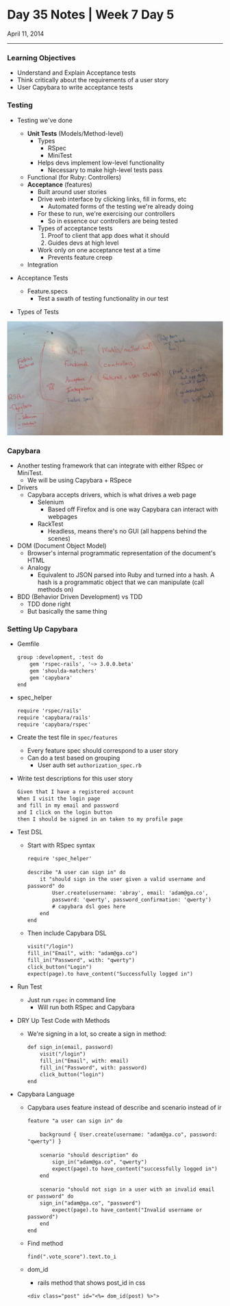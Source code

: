 # Day 35 Notes | Week 7 Day 5

April 11, 2014

---

### Learning Objectives

* Understand and Explain Acceptance tests
* Think critically about the requirements of a user story
* User Capybara to write acceptance tests

### Testing

* Testing we've done
	* **Unit Tests** (Models/Method-level)
		* Types
			* RSpec
			* MiniTest
		* Helps devs implement low-level functionality
			* Necessary to make high-level tests pass
	* Functional (for Ruby: Controllers)
	* **Acceptance** (features)
		* Built around user stories 
		* Drive web interface by clicking links, fill in forms, etc
			* Automated forms of the testing we're already doing
		* For these to run, we're exercising our controllers
			* So in essence our controllers are being tested
		* Types of acceptance tests 
			1. Proof to client that app does what it should
			2. Guides devs at high level
		* Work only on one acceptance test at a time
			* Prevents feature creep
	* Integration
* Acceptance Tests
	* Feature.specs
		* Test a swath of testing functionality in our test
		
* Types of Tests

![Types of Tests](/images/w07d05_typesoftests.jpg)


### Capybara
	
* Another testing framework that can integrate with either RSpec or MiniTest.
	* We will be using Capybara + RSpece
* Drivers
	* Capybara accepts drivers, which is what drives a web page
		* Selenium 
			* Based off Firefox and is one way Capybara can interact with webpages
		* RackTest
			* Headless, means there's no GUI (all happens behind the scenes)
* DOM (Document Object Model)
	* Browser's internal programmatic representation of the document's HTML
	* Analogy
		* Equivalent to JSON parsed into Ruby and turned into a hash. A hash is a programmatic object that we can manipulate (call methods on)
* BDD (Behavior Driven Development) vs TDD
	* TDD done right
	* But basically the same thing
		
### Setting Up Capybara

* Gemfile
	
	```
	group :development, :test do
  		gem 'rspec-rails', '~> 3.0.0.beta'
  		gem 'shoulda-matchers'
 		gem 'capybara'
	end
	```
* spec_helper

	```
	require 'rspec/rails'
	require 'capybara/rails'
	require 'capybara/rspec'
	```
	
* Create the test file in ```spec/features```
	* Every feature spec should correspond to a user story
	* Can do a test based on grouping
		* User auth set ```authorization_spec.rb```
* Write test descriptions for this user story

	```
	Given that I have a registered account
	When I visit the login page
	and fill in my email and password
	and I click on the login button
	then I should be signed in an taken to my profile page
	```

* Test DSL
	* Start with RSpec syntax

		```
		require 'spec_helper'

		describe "A user can sign in" do
  			it "should sign in the user given a valid username and password" do
    	    	User.create(username: 'abray', email: 'adam@ga.co', 
    	    	password: 'qwerty', password_confirmation: 'qwerty')
				# capybara dsl goes here
  			end
		end
	
		```
	
	* Then include Capybara DSL
	
		```
		visit("/login")
		fill_in("Email", with: "adam@ga.co")
    	fill_in("Password", with: "qwerty")
		click_button("Login")
		expect(page).to have_content("Successfully logged in")
		```
		
* Run Test
	* Just run ```rspec``` in command line
		* Will run both RSpec and Capybara
		
* DRY Up Test Code with Methods
	* We're signing in a lot, so create a sign in method:
	
		```
		def sign_in(email, password)
  			visit("/login")
  			fill_in("Email", with: email)
  			fill_in("Password", with: password)
  			click_button("login")
		end
		```
		
* Capybara Language
	* Capybara uses feature instead of describe and scenario instead of ir
	
	
		```
		feature "a user can sign in" do
		
			background { User.create(username: "adam@ga.co", password: "qwerty") }
		
  			scenario "should description" do
    			sign_in("adam@ga.co", "qwerty")
    			expect(page).to have_content("successfully logged in")
  			end

  			scenario "should not sign in a user with an invalid email or password" do
    		sign_in("adam@ga.co", "password")
    			expect(page).to have_content("Invalid username or password")
  			end
		end
		```
	* Find method
	
		```
		find(".vote_score").text.to_i
		```
	* dom_id
		* rails method that shows post_id in css
		
		```
		<div class="post" id="<%= dom_id(post) %>">
		```
